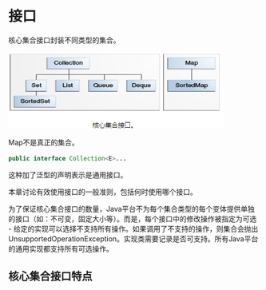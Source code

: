 # 接口
核心集合接口封装不同类型的集合。

![](/assets/collections/核心集合接口.png)

Map不是真正的集合。

```java
public interface Collection<E>...
```
这种加了泛型的声明表示是通用接口。

本章讨论有效使用接口的一般准则，包括何时使用哪个接口。

为了保证核心集合接口的数量，Java平台不为每个集合类型的每个变体提供单独的接口（如：不可变，固定大小等）。而是，每个接口中的修改操作被指定为可选 - 给定的实现可以选择不支持所有操作。如果调用了不支持的操作，则集合会抛出 UnsupportedOperationException。实现类需要记录是否可支持。所有Java平台的通用实现都支持所有可选操作。

## 核心集合接口特点